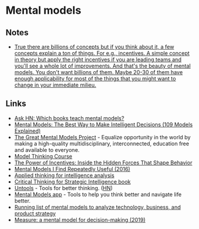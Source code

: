 # Mental models

## Notes

- [True there are billions of concepts but if you think about it, a few concepts explain a ton of things. For e.g., incentives. A simple concept in theory but apply the right incentives if you are leading teams and you'll see a whole lot of improvements. And that's the beauty of mental models. You don't want billions of them. Maybe 20-30 of them have enough applicability for most of the things that you might want to change in your immediate milieu.](https://news.ycombinator.com/item?id=19895407)

## Links

- [Ask HN: Which books teach mental models?](https://news.ycombinator.com/item?id=19895407)
- [Mental Models: The Best Way to Make Intelligent Decisions (109 Models Explained)](https://fs.blog/mental-models/)
- [The Great Mental Models Project](https://fs.blog/tgmm/) - Equalize opportunity in the world by making a high-quality multidisciplinary, interconnected, education free and available to everyone.
- [Model Thinking Course](https://www.coursera.org/learn/model-thinking)
- [The Power of Incentives: Inside the Hidden Forces That Shape Behavior](https://fs.blog/2017/10/bias-incentives-reinforcement/)
- [Mental Models I Find Repeatedly Useful (2016)](https://medium.com/@yegg/mental-models-i-find-repeatedly-useful-936f1cc405d)
- [Applied thinking for intelligence analysis](http://airpower.airforce.gov.au/APDC/media/PDF-Files/Air%20Force%20Publications/AF13-Applied-Thinking-for-Intelligence-Analysis.pdf)
- [Critical Thinking for Strategic Intelligence book](https://www.goodreads.com/book/show/18909230)
- [Untools](https://untools.co/) - Tools for better thinking. ([HN](https://news.ycombinator.com/item?id=23339830))
- [Mental Models app](https://mentalmodels.edvo.com/) - Tools to help you think better and navigate life better.
- [Running list of mental models to analyze technology, business, and product strategy](https://twitter.com/gonsanchezs/status/1270053477096587277)
- [Measure: a mental model for decision-making (2019)](https://taimur.me/posts/measure-a-mental-model-for-decision-making/)
